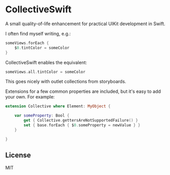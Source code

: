 # CollectiveSwift

A small quality-of-life enhancement for practical UIKit development in Swift.

I often find myself writing, e.g.:

```swift
someViews.forEach {
    $0.tintColor = someColor
}
```

CollectiveSwift enables the equivalent:

```swift
someViews.all.tintColor = someColor
```

This goes nicely with outlet collections from storyboards.

Extensions for a few common properties are included, but it's easy to add your own.
For example:

```swift
extension Collective where Element: MyObject {

    var someProperty: Bool {
        get { Collective.gettersAreNotSupportedFailure() }
        set { base.forEach { $0.someProperty = newValue } }
    }

}
```

## License

MIT
